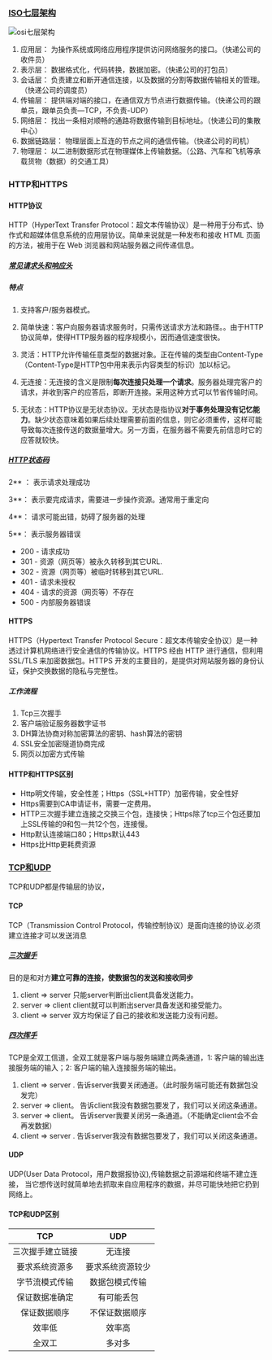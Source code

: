### [ISO七层架构](https://juejin.cn/post/6844903505111547918)

![osi七层架构](E:\Code\笔记\笔记图片\OSI七层架构.jpg)

1. 应用层： 为操作系统或网络应用程序提供访问网络服务的接口。（快递公司的收件员）
2. 表示层： 数据格式化，代码转换，数据加密。（快递公司的打包员）
3. 会话层： 负责建立和断开通信连接，以及数据的分割等数据传输相关的管理。（快递公司的调度员）
4. 传输层： 提供端对端的接口，在通信双方节点进行数据传输。（快递公司的跟单员，跟单员负责—TCP，不负责-UDP）
5. 网络层： 找出一条相对顺畅的通路将数据传输到目标地址。（快递公司的集散中心）
6. 数据链路层： 物理层面上互连的节点之间的通信传输。（快递公司的司机）
7. 物理层： 以二进制数据形式在物理媒体上传输数据。（公路、汽车和飞机等承载货物（数据）的交通工具）

### HTTP和HTTPS

#### HTTP协议

HTTP（HyperText Transfer Protocol：超文本传输协议）是一种用于分布式、协作式和超媒体信息系统的应用层协议。简单来说就是一种发布和接收 HTML 页面的方法，被用于在 Web 浏览器和网站服务器之间传递信息。

##### [常见请求头和响应头](https://juejin.cn/post/6844903745004765198)

##### 特点

1. 支持客户/服务器模式。

2. 简单快速：客户向服务器请求服务时，只需传送请求方法和路径。。由于HTTP协议简单，使得HTTP服务器的程序规模小，因而通信速度很快。

3. 灵活：HTTP允许传输任意类型的数据对象。正在传输的类型由Content-Type（Content-Type是HTTP包中用来表示内容类型的标识）加以标记。

4. 无连接：无连接的含义是限制**每次连接只处理一个请求**。服务器处理完客户的请求，并收到客户的应答后，即断开连接。采用这种方式可以节省传输时间。

5. 无状态：HTTP协议是无状态协议。无状态是指协议**对于事务处理没有记忆能力**。缺少状态意味着如果后续处理需要前面的信息，则它必须重传，这样可能导致每次连接传送的数据量增大。另一方面，在服务器不需要先前信息时它的应答就较快。

##### [HTTP状态码](https://www.cnblogs.com/starof/p/5035119.html)

2** ： 表示请求处理成功

3**： 表示要完成请求，需要进一步操作资源。通常用于重定向

4**： 请求可能出错，妨碍了服务器的处理

5**： 表示服务器错误

- 200 - 请求成功
- 301 - 资源（网页等）被永久转移到其它URL.
- 302 - 资源（网页等）被临时转移到其它URL.
- 401 - 请求未授权
- 404 - 请求的资源（网页等）不存在
- 500 - 内部服务器错误



#### HTTPS



HTTPS（Hypertext Transfer Protocol Secure：超文本传输安全协议）是一种透过计算机网络进行安全通信的传输协议。HTTPS 经由 HTTP 进行通信，但利用 SSL/TLS 来加密数据包。HTTPS 开发的主要目的，是提供对网站服务器的身份认证，保护交换数据的隐私与完整性。

##### 工作流程

1. Tcp三次握手
2. 客户端验证服务器数字证书
3. DH算法协商对称加密算法的密钥、hash算法的密钥
4. SSL安全加密隧道协商完成
5. 网页以加密方式传输

#### HTTP和HTTPS区别

- Http明文传输，安全性差；Https（SSL+HTTP）加密传输，安全性好
- Https需要到CA申请证书，需要一定费用。
- HTTP三次握手建立连接之交换三个包，连接快；Https除了tcp三个包还要加上SSL传输的9和包一共12个包，连接慢。
- Http默认连接端口80；Https默认443
- Https比Http更耗费资源

### **[TCP和UDP](https://zhuanlan.zhihu.com/p/24860273)**

TCP和UDP都是传输层的协议，

#### TCP

TCP（Transmission Control Protocol，传输控制协议）是面向连接的协议.必须建立连接才可以发送消息

##### [三次握手](https://github.com/Advanced-Frontend/Daily-Interview-Question/issues/15#issuecomment-510300199)

目的是和对方**建立可靠的连接，使数据包的发送和接收同步**

1. client => server 只能server判断出client具备发送能力。
2. server => client client就可以判断出server具备发送和接受能力。
3. client => server 双方均保证了自己的接收和发送能力没有问题。

##### [四次挥手](https://github.com/Advanced-Frontend/Daily-Interview-Question/issues/15#issuecomment-469219581)

TCP是全双工信道，全双工就是客户端与服务端建立两条通道，1: 客户端的输出连接服务端的输入；2: 客户端的输入连接服务端的输出。

1. client => server . 告诉server我要关闭通道。（此时服务端可能还有数据包没发完）
2. server => client。 告诉client我没有数据包要发了，我们可以关闭这条通道。
3. server => client。 告诉server我要关闭另一条通道。（不能确定client会不会再发数据）
4. client => server . 告诉server我没有数据包要发了，我们可以关闭这条通道。

#### UDP

UDP(User Data Protocol，用户数据报协议),传输数据之前源端和终端不建立连接， 当它想传送时就简单地去抓取来自应用程序的数据，并尽可能快地把它扔到网络上。 

#### TCP和UDP区别

|       TCP        |       UDP        |
| :--------------: | :--------------: |
| 三次握手建立链接 |      无连接      |
|  要求系统资源多  | 要求系统资源较少 |
|  字节流模式传输  |  数据包模式传输  |
|  保证数据准确定  |    有可能丢包    |
|   保证数据顺序   |  不保证数据顺序  |
|      效率低      |      效率高      |
|      全双工      |      多对多      |



